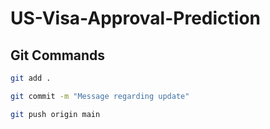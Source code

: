 # US-Visa-Approval-Prediction

## Git Commands

```bash
git add .

git commit -m "Message regarding update"

git push origin main
```